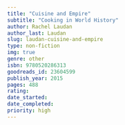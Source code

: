 ```yaml
---
title: "Cuisine and Empire"
subtitle: "Cooking in World History"
author: Rachel Laudan
author_last: Laudan
slug: laudan-cuisine-and-empire
type: non-fiction
img: true
genre: other
isbn: 9780520286313
goodreads_id: 23604599
publish_year: 2015
pages: 488
rating: 
date_started:
date_completed:
priority: high
---
```

